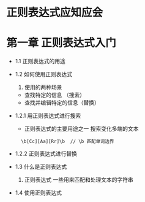 # 正则表达式应知应会
# 第一章 正则表达式入门

- 1.1 正则表达式的用途

- 1.2 如何使用正则表达式
  1. 使用的两种场景
    - 查找特定的信息 （搜索）
    - 查找并编辑特定的信息（替换） 
- 1.2.1 用正则表达式进行搜索
  - 正则表达式的主要用途之一  搜索变化多端的文本
  ``` 搜索单词car
    \b[Cc][Aa][Rr]\b  // \b 匹配单词边界
  ```
- 1.2.2 正则表达式进行替换

- 1.3 什么是正则表达式
  1. 正则表达式 一些用来匹配和处理文本的字符串

- 1.4 使用正则表达式